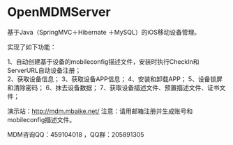 # OpenMDMServer

基于Java（SpringMVC＋Hibernate ＋MySQL）的iOS移动设备管理。

实现了如下功能：

1、自动创建基于设备的mobileconfig描述文件，安装时执行CheckIn和ServerURL自动设备注册；	
2、获取设备信息；
3、获取设备APP信息；
4、安装和卸载APP；
5、设备锁屏和清除密码；
6、抹去设备数据；
7、获取设备描述文件、预置描述文件、证书文件；

演示站：http://mdm.mbaike.net/  注意：请用邮箱注册并生成账号和mobileconfig描述文件。

MDM咨询QQ：459104018 ，QQ群：205891305

